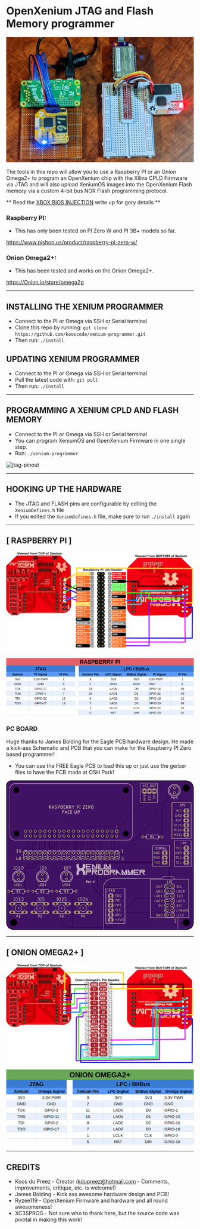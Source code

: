 # OpenXenium JTAG and Flash Memory programmer

![boot-partition](images/xenium-flash.jpg)

The tools in this repo will allow you to use a Raspberry PI or an Onion Omega2+ to program an OpenXenium chip with the Xilinx CPLD Firmware via JTAG and will also upload XeniumOS images into the OpenXenium Flash memory via a custom 4-bit bus NOR Flash programming protocol. 

** Read the [XBOX BIOS INJECTION](XBOX.md) write up for gory details **

### Raspberry PI:
- This has only been tested on PI Zero W and PI 3B+ models so far.

https://www.pishop.us/product/raspberry-pi-zero-w/

### Onion Omega2+:
- This has been tested and works on the Onion Omega2+.

https://Onion.io/store/omega2p

-------------
## INSTALLING THE XENIUM PROGRAMMER

- Connect to the PI or Omega via SSH or Serial terminal 
- Clone this repo by running: `git clone https://github.com/kooscode/xenium-programmer.git`
- Then run: `./install`

## UPDATING XENIUM PROGRAMMER

- Connect to the PI or Omega via SSH or Serial terminal 
- Pull the latest code with: `git pull`
- Then run: `./install` 

-------------
## PROGRAMMING A XENIUM CPLD AND FLASH MEMORY

- Connect to the PI or Omega via SSH or Serial terminal 
- You can program XeniumOS and OpenXenium Firmware in one single step.
- Run: `./xenium-programmer`  

![jtag-pinout](images/sshot.png)

-------------
## HOOKING UP THE HARDWARE

- The JTAG and FLASH pins are configurable by editing the `XeniumDefines.h` file 
- If you edited the `XeniumDefines.h` file, make sure to run `./install` again

--------------
## [ RASPBERRY PI ]

![jtag-pinout](images/connections-pi.png)

![bitbus-pinout](images/pinout-pi.png)

### PC BOARD

Huge thanks to James Bolding for the Eagle PCB hardware design. He made a kick-ass Schematic and PCB that you can make for the Raspberry PI Zero based programmer!  

- You can use the FREE Eagle PCB to load this up or just use the gerber files to have the PCB made at OSH Park!

![RPI PXB](hardware/RaspberryPIZero/images/rpi-top-scaled.png)

--------------
## [ ONION OMEGA2+ ]

![jtag-pinout](images/connections-omega.png)

![bitbus-pinout](images/pinout-omega.png)

-------------
## CREDITS

- Koos du Preez - Creator (kdupreez@hotmail.com - Comments, improvements, critique, etc. is welcome!)
- James Bolding - Kick ass awesome hardware design and PCB!
- Ryzee119 -  OpenXenium Firmware and hardware and all round awesomeness!
- XC3SPROG - Not sure who to thank here, but the source code was pivotal in making this work!
